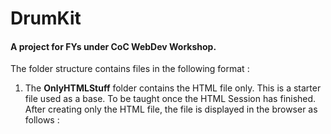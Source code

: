 # DrumKit 
#### A project for FYs under CoC WebDev Workshop.

The folder structure contains files in the following format : 
1. The **OnlyHTMLStuff** folder contains the HTML file only. This is a starter file
used as a base. To be taught once the HTML Session has finished. After creating only
the HTML file, the file is displayed in the browser as follows :